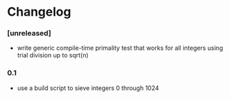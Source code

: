 # Changelog

### [unreleased]
- write generic compile-time primality test that works for all
  integers using trial division up to sqrt(n)

### 0.1
- use a build script to sieve integers 0 through 1024
